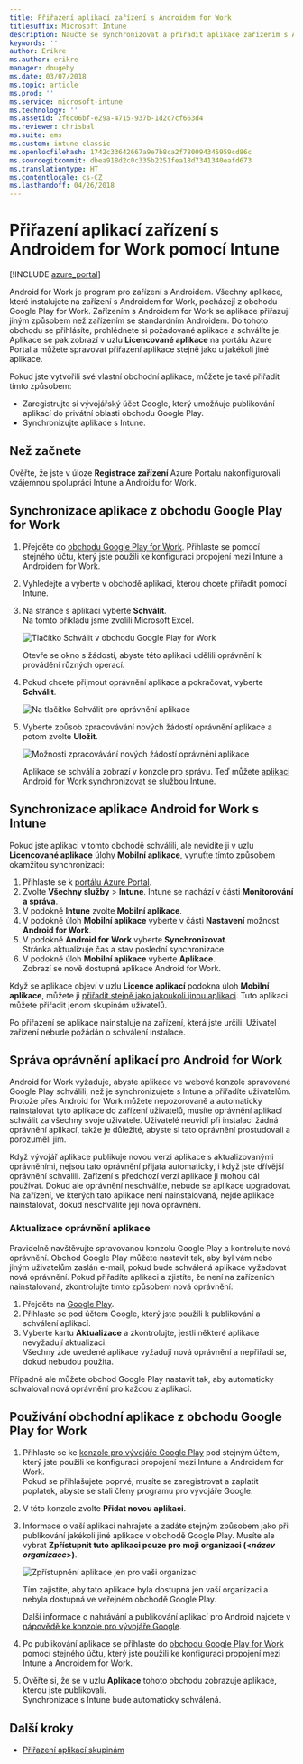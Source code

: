```yaml
---
title: Přiřazení aplikací zařízení s Androidem for Work
titlesuffix: Microsoft Intune
description: Naučte se synchronizovat a přiřadit aplikace zařízením s Androidem for Work z obchodu Google Play for Work.
keywords: ''
author: Erikre
ms.author: erikre
manager: dougeby
ms.date: 03/07/2018
ms.topic: article
ms.prod: ''
ms.service: microsoft-intune
ms.technology: ''
ms.assetid: 2f6c06bf-e29a-4715-937b-1d2c7cf663d4
ms.reviewer: chrisbal
ms.suite: ems
ms.custom: intune-classic
ms.openlocfilehash: 1742c33642667a9e7b8ca2f780094345959cd86c
ms.sourcegitcommit: dbea918d2c0c335b2251fea18d7341340eafd673
ms.translationtype: HT
ms.contentlocale: cs-CZ
ms.lasthandoff: 04/26/2018
---
```

# <a name="assign-apps-to-android-for-work-devices-with-intune"></a>Přiřazení aplikací zařízení s Androidem for Work pomocí Intune

[!INCLUDE [azure_portal](./includes/azure_portal.md)]

Android for Work je program pro zařízení s Androidem. Všechny aplikace, které instalujete na zařízení s Androidem for Work, pocházejí z obchodu Google Play for Work. Zařízením s Androidem for Work se aplikace přiřazují jiným způsobem než zařízením se standardním Androidem. Do tohoto obchodu se přihlásíte, prohlédnete si požadované aplikace a schválíte je. Aplikace se pak zobrazí v uzlu **Licencované aplikace** na portálu Azure Portal a můžete spravovat přiřazení aplikace stejně jako u jakékoli jiné aplikace.

Pokud jste vytvořili své vlastní obchodní aplikace, můžete je také přiřadit tímto způsobem:
- Zaregistrujte si vývojářský účet Google, který umožňuje publikování aplikací do privátní oblasti obchodu Google Play.
- Synchronizujte aplikace s Intune.

## <a name="before-you-start"></a>Než začnete

Ověřte, že jste v úloze **Registrace zařízení** Azure Portalu nakonfigurovali vzájemnou spolupráci Intune a Androidu for Work.

## <a name="synchronize-an-app-from-the-google-play-for-work-store"></a>Synchronizace aplikace z obchodu Google Play for Work

1. Přejděte do [obchodu Google Play for Work](https://play.google.com/work). Přihlaste se pomocí stejného účtu, který jste použili ke konfiguraci propojení mezi Intune a Androidem for Work.
2. Vyhledejte a vyberte v obchodě aplikaci, kterou chcete přiřadit pomocí Intune.
3. Na stránce s aplikací vyberte **Schválit**.  
    Na tomto příkladu jsme zvolili Microsoft Excel.

    ![Tlačítko Schválit v obchodu Google Play for Work](media/approve.png)
    
   Otevře se okno s žádostí, abyste této aplikaci udělili oprávnění k provádění různých operací. 

4. Pokud chcete přijmout oprávnění aplikace a pokračovat, vyberte **Schválit**.

    ![Na tlačítko Schválit pro oprávnění aplikace](media/approve-app-permissions.png)

5. Vyberte způsob zpracovávání nových žádostí oprávnění aplikace a potom zvolte **Uložit**.

    ![Možnosti zpracovávání nových žádostí oprávnění aplikace](media/approve-app-settings.png)

    Aplikace se schválí a zobrazí v konzole pro správu. Teď můžete [aplikaci Android for Work synchronizovat se službou Intune](apps-add-android-for-work.md#sync-an-android-for-work-app-with-intune). 

## <a name="sync-an-android-for-work-app-with-intune"></a>Synchronizace aplikace Android for Work s Intune

Pokud jste aplikaci v tomto obchodě schválili, ale nevidíte ji v uzlu **Licencované aplikace** úlohy **Mobilní aplikace**, vynuťte tímto způsobem okamžitou synchronizaci:

1. Přihlaste se k [portálu Azure Portal](https://portal.azure.com).
2. Zvolte **Všechny služby** > **Intune**. Intune se nachází v části **Monitorování a správa**.
3. V podokně **Intune** zvolte **Mobilní aplikace**.
4. V podokně úloh **Mobilní aplikace** vyberte v části **Nastavení** možnost **Android for Work**.
5. V podokně **Android for Work** vyberte **Synchronizovat**.  
    Stránka aktualizuje čas a stav poslední synchronizace.
6. V podokně úloh **Mobilní aplikace** vyberte **Aplikace**.  
    Zobrazí se nově dostupná aplikace Android for Work.

Když se aplikace objeví v uzlu **Licence aplikací** podokna úloh **Mobilní aplikace**, můžete ji [přiřadit stejně jako jakoukoli jinou aplikaci](/intune-azure/manage-apps/deploy-apps). Tuto aplikaci můžete přiřadit jenom skupinám uživatelů.

Po přiřazení se aplikace nainstaluje na zařízení, která jste určili. Uživatel zařízení nebude požádán o schválení instalace.

## <a name="manage-android-for-work-app-permissions"></a>Správa oprávnění aplikací pro Android for Work
Android for Work vyžaduje, abyste aplikace ve webové konzole spravované Google Play schválili, než je synchronizujete s Intune a přiřadíte uživatelům. Protože přes Android for Work můžete nepozorovaně a automaticky nainstalovat tyto aplikace do zařízení uživatelů, musíte oprávnění aplikací schválit za všechny svoje uživatele. Uživatelé neuvidí při instalaci žádná oprávnění aplikací, takže je důležité, abyste si tato oprávnění prostudovali a porozuměli jim.

Když vývojář aplikace publikuje novou verzi aplikace s aktualizovanými oprávněními, nejsou tato oprávnění přijata automaticky, i když jste dřívější oprávnění schválili. Zařízení s předchozí verzí aplikace ji mohou dál používat. Dokud ale oprávnění neschválíte, nebude se aplikace upgradovat. Na zařízení, ve kterých tato aplikace není nainstalovaná, nejde aplikace nainstalovat, dokud neschválíte její nová oprávnění.

### <a name="update-app-permissions"></a>Aktualizace oprávnění aplikace

Pravidelně navštěvujte spravovanou konzolu Google Play a kontrolujte nová oprávnění. Obchod Google Play můžete nastavit tak, aby byl vám nebo jiným uživatelům zaslán e-mail, pokud bude schválená aplikace vyžadovat nová oprávnění. Pokud přiřadíte aplikaci a zjistíte, že není na zařízeních nainstalovaná, zkontrolujte tímto způsobem nová oprávnění:

1. Přejděte na [Google Play](http://play.google.com/work).
2. Přihlaste se pod účtem Google, který jste použili k publikování a schválení aplikací.
3. Vyberte kartu **Aktualizace** a zkontrolujte, jestli některé aplikace nevyžadují aktualizaci.  
    Všechny zde uvedené aplikace vyžadují nová oprávnění a nepřiřadí se, dokud nebudou použita.

Případně ale můžete obchod Google Play nastavit tak, aby automaticky schvaloval nová oprávnění pro každou z aplikací. 

## <a name="working-with-a-line-of-business-app-from-the-google-play-for-work-store"></a>Používání obchodní aplikace z obchodu Google Play for Work

1. Přihlaste se ke [konzole pro vývojáře Google Play](https://play.google.com/apps/publish) pod stejným účtem, který jste použili ke konfiguraci propojení mezi Intune a Androidem for Work.  
    Pokud se přihlašujete poprvé, musíte se zaregistrovat a zaplatit poplatek, abyste se stali členy programu pro vývojáře Google.
2. V této konzole zvolte **Přidat novou aplikaci**.
3. Informace o vaší aplikaci nahrajete a zadáte stejným způsobem jako při publikování jakékoli jiné aplikace v obchodě Google Play. Musíte ale vybrat **Zpřístupnit tuto aplikaci pouze pro moji organizaci (<*název organizace*>)**.

    ![Zpřístupnění aplikace jen pro vaši organizaci](media/restrict.png)

    Tím zajistíte, aby tato aplikace byla dostupná jen vaší organizaci a nebyla dostupná ve veřejném obchodě Google Play.

    Další informace o nahrávání a publikování aplikací pro Android najdete v [nápovědě ke konzole pro vývojáře Google](https://support.google.com/googleplay/android-developer/answer/113469).
4. Po publikování aplikace se přihlaste do [obchodu Google Play for Work](https://play.google.com/work) pomocí stejného účtu, který jste použili ke konfiguraci propojení mezi Intune a Androidem for Work.
5. Ověřte si, že se v uzlu **Aplikace** tohoto obchodu zobrazuje aplikace, kterou jste publikovali.  
    Synchronizace s Intune bude automaticky schválená.

## <a name="next-steps"></a>Další kroky

- [Přiřazení aplikací skupinám](apps-deploy.md) 

